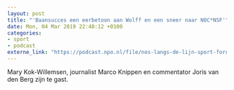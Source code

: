 ```yaml
---
layout: post
title: "'Baansucces een eerbetoon aan Wolff en een sneer naar NOC*NSF'"
date: Mon, 04 Mar 2019 22:48:12 +0100
categories: 
- sport 
- podcast 
externe_link: "https://podcast.npo.nl/file/nos-langs-de-lijn-sport-forum/4545/content.omroep.nl/portal/podcast/nporadio1/nos-langs-de-lijn-sport-forum/2019/03/nporadio1_nos-langs-de-lijn-sport-forum_20190304_sportforum-baansucces-een-eerbetoon-aan-wolff-en-een-sneer-naar-noc-nsf_FOL9EC.mp3"
---
```


Mary Kok-Willemsen, journalist Marco Knippen en commentator Joris van den Berg zijn te gast.
